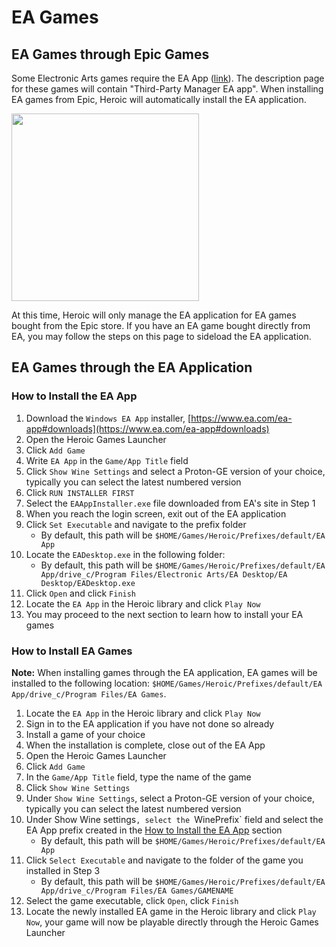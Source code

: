 # EA Games

## EA Games through Epic Games 

Some Electronic Arts games require the EA App ([link](https://www.ea.com/ea-app)). The description page for these games will contain "Third-Party Manager EA app". When installing EA games from Epic, Heroic will automatically install the EA application. 

<img src="https://github.com/user-attachments/assets/173caae3-8a68-4597-b044-bb45bc5c89b7" height="300">

At this time, Heroic will only manage the EA application for EA games bought from the Epic store. If you have an EA game bought directly from EA, you may follow the steps on this page to sideload the EA application.

## EA Games through the EA Application

### How to Install the EA App

1. Download the `Windows EA App` installer, [https://www.ea.com/ea-app#downloads](https://www.ea.com/ea-app#downloads)
2. Open the Heroic Games Launcher
3. Click `Add Game`
4. Write `EA App` in the `Game/App Title` field
5. Click `Show Wine Settings` and select a Proton-GE version of your choice, typically you can select the latest numbered version
6. Click `RUN INSTALLER FIRST`
7. Select the `EAAppInstaller.exe` file downloaded from EA's site in Step 1
8. When you reach the login screen, exit out of the EA application
9. Click `Set Executable` and navigate to the prefix folder
    * By default, this path will be `$HOME/Games/Heroic/Prefixes/default/EA App`
10. Locate the `EADesktop.exe` in the following folder:
    * By default, this path will be `$HOME/Games/Heroic/Prefixes/default/EA App/drive_c/Program Files/Electronic Arts/EA Desktop/EA Desktop/EADesktop.exe`
11. Click `Open` and click `Finish`
12. Locate the `EA App` in the Heroic library and click `Play Now`
13. You may proceed to the next section to learn how to install your EA games

### How to Install EA Games

**Note:** When installing games through the EA application, EA games will be installed to the following location: `$HOME/Games/Heroic/Prefixes/default/EA App/drive_c/Program Files/EA Games`.

1. Locate the `EA App` in the Heroic library and click `Play Now`
2. Sign in to the EA application if you have not done so already
3. Install a game of your choice
4. When the installation is complete, close out of the EA App
5. Open the Heroic Games Launcher
6. Click `Add Game`
7. In the `Game/App Title` field, type the name of the game
8. Click `Show Wine Settings`
9. Under `Show Wine Settings`, select a Proton-GE version of your choice, typically you can select the latest numbered version
10. Under Show Wine settings`, select the `WinePrefix` field and select the EA App prefix created in the [How to Install the EA App](#how-to-install-the-ea-app) section
    * By default, this path will be `$HOME/Games/Heroic/Prefixes/default/EA App`
11. Click `Select Executable` and navigate to the folder of the game you installed in Step 3
    * By default, this path will be `$HOME/Games/Heroic/Prefixes/default/EA App/drive_c/Program Files/EA Games/GAMENAME`
12. Select the game executable, click `Open`, click `Finish`
13. Locate the newly installed EA game in the Heroic library and click `Play Now`, your game will now be playable directly through the Heroic Games Launcher